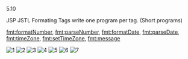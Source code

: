 5.10

JSP JSTL Formating Tags
write one program per tag. (Short programs) 

<fmt:formatNumber>, <fmt:parseNumber>, <fmt:formatDate>, <fmt:parseDate>, <fmt:timeZone>, <fmt:setTimeZone>, <fmt:message>

![1](https://cloud.githubusercontent.com/assets/16977137/14416881/d631edf6-ffcc-11e5-872a-deb9c11e49e9.png)
![2](https://cloud.githubusercontent.com/assets/16977137/14416882/d6340294-ffcc-11e5-95fd-61dab4ae6c88.png)
![3](https://cloud.githubusercontent.com/assets/16977137/14416883/d6364536-ffcc-11e5-833e-c040676f25d9.png)
![4](https://cloud.githubusercontent.com/assets/16977137/14416884/d639c9f4-ffcc-11e5-9933-02cf7cfc4d34.png)
![5](https://cloud.githubusercontent.com/assets/16977137/14416885/d6431af4-ffcc-11e5-856e-7d31047c7bc9.png)
![6](https://cloud.githubusercontent.com/assets/16977137/14416886/d64a772c-ffcc-11e5-82b4-1d10cdb1e424.png)
![7](https://cloud.githubusercontent.com/assets/16977137/14416887/d666e952-ffcc-11e5-97d3-a8b753294e18.png)
